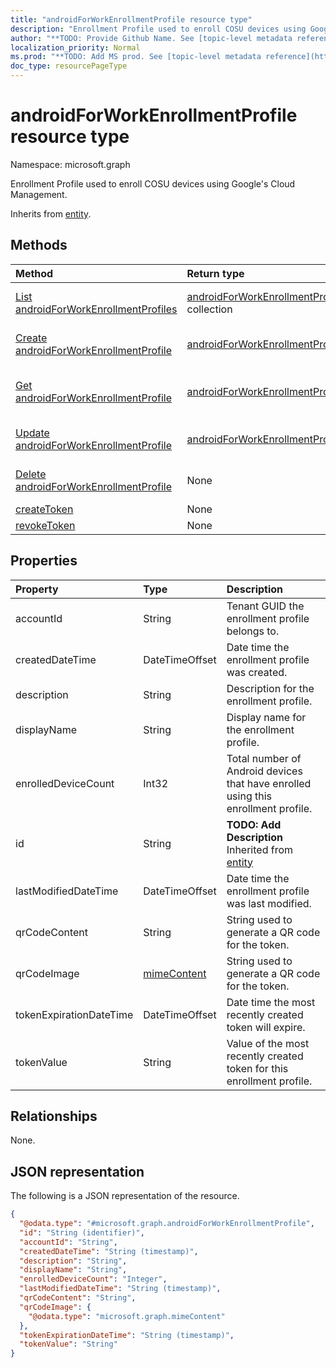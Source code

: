 ```yaml
---
title: "androidForWorkEnrollmentProfile resource type"
description: "Enrollment Profile used to enroll COSU devices using Google's Cloud Management."
author: "**TODO: Provide Github Name. See [topic-level metadata reference](https://msgo.azurewebsites.net/add/document/guidelines/metadata.html#topic-level-metadata)**"
localization_priority: Normal
ms.prod: "**TODO: Add MS prod. See [topic-level metadata reference](https://msgo.azurewebsites.net/add/document/guidelines/metadata.html#topic-level-metadata)**"
doc_type: resourcePageType
---
```


# androidForWorkEnrollmentProfile resource type

Namespace: microsoft.graph



Enrollment Profile used to enroll COSU devices using Google's Cloud Management.


Inherits from [entity](../resources/entity.md).

## Methods
|Method|Return type|Description|
|:---|:---|:---|
|[List androidForWorkEnrollmentProfiles](../api/androidforworkenrollmentprofile-list.md)|[androidForWorkEnrollmentProfile](../resources/androidforworkenrollmentprofile.md) collection|Get a list of the [androidForWorkEnrollmentProfile](../resources/androidforworkenrollmentprofile.md) objects and their properties.|
|[Create androidForWorkEnrollmentProfile](../api/androidforworkenrollmentprofile-create.md)|[androidForWorkEnrollmentProfile](../resources/androidforworkenrollmentprofile.md)|Create a new [androidForWorkEnrollmentProfile](../resources/androidforworkenrollmentprofile.md) object.|
|[Get androidForWorkEnrollmentProfile](../api/androidforworkenrollmentprofile-get.md)|[androidForWorkEnrollmentProfile](../resources/androidforworkenrollmentprofile.md)|Read the properties and relationships of an [androidForWorkEnrollmentProfile](../resources/androidforworkenrollmentprofile.md) object.|
|[Update androidForWorkEnrollmentProfile](../api/androidforworkenrollmentprofile-update.md)|[androidForWorkEnrollmentProfile](../resources/androidforworkenrollmentprofile.md)|Update the properties of an [androidForWorkEnrollmentProfile](../resources/androidforworkenrollmentprofile.md) object.|
|[Delete androidForWorkEnrollmentProfile](../api/androidforworkenrollmentprofile-delete.md)|None|Deletes an [androidForWorkEnrollmentProfile](../resources/androidforworkenrollmentprofile.md) object.|
|[createToken](../api/androidforworkenrollmentprofile-createtoken.md)|None|**TODO: Add Description**|
|[revokeToken](../api/androidforworkenrollmentprofile-revoketoken.md)|None|**TODO: Add Description**|

## Properties
|Property|Type|Description|
|:---|:---|:---|
|accountId|String|Tenant GUID the enrollment profile belongs to.|
|createdDateTime|DateTimeOffset|Date time the enrollment profile was created.|
|description|String|Description for the enrollment profile.|
|displayName|String|Display name for the enrollment profile.|
|enrolledDeviceCount|Int32|Total number of Android devices that have enrolled using this enrollment profile.|
|id|String|**TODO: Add Description** Inherited from [entity](../resources/entity.md)|
|lastModifiedDateTime|DateTimeOffset|Date time the enrollment profile was last modified.|
|qrCodeContent|String|String used to generate a QR code for the token.|
|qrCodeImage|[mimeContent](../resources/mimecontent.md)|String used to generate a QR code for the token.|
|tokenExpirationDateTime|DateTimeOffset|Date time the most recently created token will expire.|
|tokenValue|String|Value of the most recently created token for this enrollment profile.|

## Relationships
None.

## JSON representation
The following is a JSON representation of the resource.
<!-- {
  "blockType": "resource",
  "keyProperty": "id",
  "@odata.type": "microsoft.graph.androidForWorkEnrollmentProfile",
  "baseType": "microsoft.graph.entity",
  "openType": false
}
-->
``` json
{
  "@odata.type": "#microsoft.graph.androidForWorkEnrollmentProfile",
  "id": "String (identifier)",
  "accountId": "String",
  "createdDateTime": "String (timestamp)",
  "description": "String",
  "displayName": "String",
  "enrolledDeviceCount": "Integer",
  "lastModifiedDateTime": "String (timestamp)",
  "qrCodeContent": "String",
  "qrCodeImage": {
    "@odata.type": "microsoft.graph.mimeContent"
  },
  "tokenExpirationDateTime": "String (timestamp)",
  "tokenValue": "String"
}
```

